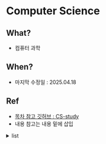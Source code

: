 # Computer Science

## What?

- 컴퓨터 과학

## When?

- 마지막 수정일 : 2025.04.18

## Ref

- [목차 참고 깃허브 : CS-study](https://github.com/Seogeurim/CS-study)
- 내용 참고는 내용 밑에 삽입

<details>
    <summary>list
    </summary>

## CS

- ComputerArchitecture
- [DataStructure](https://github.com/BangYunseo/TIL/tree/main/ComputerScience/DataStructure)
- [DataBase](https://github.com/BangYunseo/TIL/tree/main/ComputerScience/DataBase)
- [NetworkProtocol](https://github.com/BangYunseo/TIL/tree/main/ComputerScience/NetworkProtocol)
- [OperatingSystem](https://github.com/BangYunseo/TIL/tree/main/ComputerScience/OperatingSystem)
- SoftwareEngineering
- [Algorithm](https://github.com/BangYunseo/TIL/tree/main/ComputerScience/Algorithm)
- [DesignPattern]

## Game CS

- Computer Grapcis
- Open GL

## Web CS

- Linux
- [FrameWork]()

</details>
